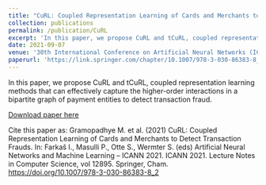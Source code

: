 ```yaml
---
title: "CuRL: Coupled Representation Learning of Cards and Merchants to Detect Transaction Frauds"
collection: publications
permalink: /publication/CuRL
excerpt: 'In this paper, we propose CuRL and tCuRL, coupled representation learning methods that can effectively capture the higher-order interactions in a bipartite graph of payment entities to detect transaction fraud.'
date: 2021-09-07
venue: '30th International Conference on Artificial Neural Networks (ICANN), 2021'
paperurl: 'https://link.springer.com/chapter/10.1007/978-3-030-86383-8_2'
---
```

In this paper, we propose CuRL and tCuRL, coupled representation learning methods that can effectively capture the higher-order interactions in a bipartite graph of payment entities to detect transaction fraud.

[Download paper here](https://link.springer.com/chapter/10.1007/978-3-030-86383-8_2)

Cite this paper as:
Gramopadhye M. et al. (2021) CuRL: Coupled Representation Learning of Cards and Merchants to Detect Transaction Frauds. In: Farkaš I., Masulli P., Otte S., Wermter S. (eds) Artificial Neural Networks and Machine Learning – ICANN 2021. ICANN 2021. Lecture Notes in Computer Science, vol 12895. Springer, Cham. https://doi.org/10.1007/978-3-030-86383-8_2
